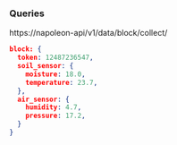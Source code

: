 ### Queries
https://napoleon-api/v1/data/block/collect/

```JSON
block: {
  token: 12487236547,
  soil_sensor: {
    moisture: 18.0,
    temperature: 23.7,
  },
  air_sensor: {
    humidity: 4.7,
    pressure: 17.2,
  }
}
````
